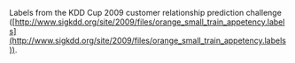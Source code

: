 Labels from the KDD Cup 2009 customer relationship prediction challenge ([http://www.sigkdd.org/site/2009/files/orange_small_train_appetency.labels](http://www.sigkdd.org/site/2009/files/orange_small_train_appetency.labels)).